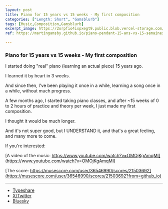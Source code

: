 ```yaml
---
layout: post
title: Piano for 15 years vs 15 weeks - My first composition
categories: ["Length: Short", "Gamsblurb"]
tags: [Music,Composition,Gamsblurb]
excerpt_image: https://2orpfio4ixpxegt9.public.blob.vercel-storage.com/blogPost/cm2xcwr9a006vmn0c9a54tm2f/preview-image-tIgl2zRrCWKlSf5NQNFgOf7qgqf6tR.png
ref: https://martingamsby.github.io/piano-pendant-15-ans-vs-15-semaines-ma-premiere-composition

---
```


### **Piano for 15 years vs 15 weeks - My first composition**

I started doing "real" piano (learning an actual piece) 15 years ago.

I learned it by heart in 3 weeks.

And since then, I've been playing it once in a while, learning a song once in a while, without much progress.

A few months ago, I started taking piano classes, and after ~15 weeks of 0 to 2 hours of practice and theory per week, I just made my first composition.

I thought it would be much longer.

And it's not super good, but I UNDERSTAND it, and that's a great feeling, and many more to come.

If you're interested:

[A video of the music: https://www.youtube.com/watch?v=OMOjKgAmqMI](https://www.youtube.com/watch?v=OMOjKgAmqMI)

[The score: https://musescore.com/user/36546990/scores/21503692](https://musescore.com/user/36546990/scores/21503692?from=github_io)

---

- [Typeshare](https://typeshare.co/martingamsby/posts/piano-for-15-years-vs-15-weeks-my-first-composition)
- [X/Twitter](https://x.com/Martin_Gamsby/status/1851985714533081286)
- [Bluesky](https://bsky.app/profile/martingamsby.bsky.social/post/3l7ssnvwkaa2n)

